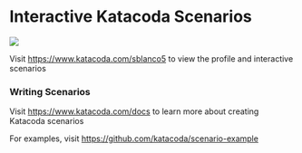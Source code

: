 # Interactive Katacoda Scenarios

[![](http://shields.katacoda.com/katacoda/sblanco5/count.svg)](https://www.katacoda.com/sblanco5 "Get your profile on Katacoda.com")

Visit https://www.katacoda.com/sblanco5 to view the profile and interactive scenarios

### Writing Scenarios
Visit https://www.katacoda.com/docs to learn more about creating Katacoda scenarios

For examples, visit https://github.com/katacoda/scenario-example
